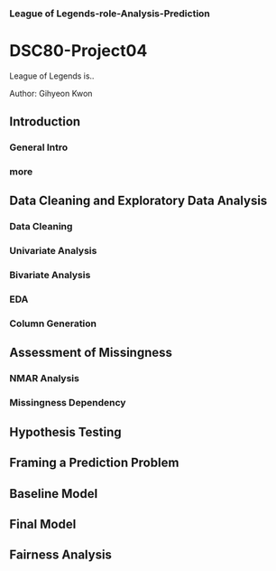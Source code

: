 ### League of Legends-role-Analysis-Prediction

# DSC80-Project04
League of Legends is..

Author: Gihyeon Kwon

## Introduction
### General Intro

### more

## Data Cleaning and Exploratory Data Analysis
### Data Cleaning


### Univariate Analysis

### Bivariate Analysis

### EDA

### Column Generation


## Assessment of Missingness
### NMAR Analysis

### Missingness Dependency


## Hypothesis Testing


## Framing a Prediction Problem


## Baseline Model


## Final Model


## Fairness Analysis
